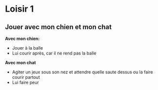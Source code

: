 # Loisir 1
## Jouer avec mon chien et mon chat

**Avec mon chien:**
+ Jouer à la balle
+ Lui courir après, car il ne rend pas la balle

**Avec mon chat**
+ Agiter un jeux sous son nez et attendre quelle saute dessus ou la faire courir partout
+ Lui faire peur 